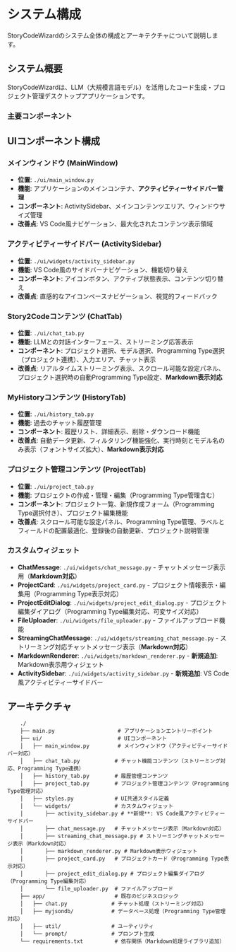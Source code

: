 # システム構成

StoryCodeWizardのシステム全体の構成とアーキテクチャについて説明します。

## システム概要

StoryCodeWizardは、LLM（大規模言語モデル）を活用したコード生成・プロジェクト管理デスクトップアプリケーションです。

### 主要コンポーネント

## UIコンポーネント構成

### メインウィンドウ (MainWindow)
- **位置**: `./ui/main_window.py`
- **機能**: アプリケーションのメインコンテナ、**アクティビティーサイドバー管理**
- **コンポーネント**: ActivitySidebar、メインコンテンツエリア、ウィンドウサイズ管理
- **改善点**: VS Code風ナビゲーション、最大化されたコンテンツ表示領域

### アクティビティーサイドバー (ActivitySidebar)
- **位置**: `./ui/widgets/activity_sidebar.py`
- **機能**: VS Code風のサイドバーナビゲーション、機能切り替え
- **コンポーネント**: アイコンボタン、アクティブ状態表示、コンテンツ切り替え
- **改善点**: 直感的なアイコンベースナビゲーション、視覚的フィードバック

### Story2Codeコンテンツ (ChatTab)
- **位置**: `./ui/chat_tab.py`
- **機能**: LLMとの対話インターフェース、ストリーミング応答表示
- **コンポーネント**: プロジェクト選択、モデル選択、Programming Type選択（プロジェクト連携）、入力エリア、チャット表示
- **改善点**: リアルタイムストリーミング表示、スクロール可能な設定パネル、プロジェクト選択時の自動Programming Type設定、**Markdown表示対応**

### MyHistoryコンテンツ (HistoryTab)
- **位置**: `./ui/history_tab.py`
- **機能**: 過去のチャット履歴管理
- **コンポーネント**: 履歴リスト、詳細表示、削除・ダウンロード機能
- **改善点**: 自動データ更新、フィルタリング機能強化、実行時刻とモデル名のみ表示（フォントサイズ拡大）、**Markdown表示対応**

### プロジェクト管理コンテンツ (ProjectTab)
- **位置**: `./ui/project_tab.py`
- **機能**: プロジェクトの作成・管理・編集（Programming Type管理含む）
- **コンポーネント**: プロジェクト一覧、新規作成フォーム（Programming Type選択付き）、プロジェクト編集機能
- **改善点**: スクロール可能な設定パネル、Programming Type管理、ラベルとフィールドの配置最適化、登録後の自動更新、プロジェクト説明管理

### カスタムウィジェット
- **ChatMessage**: `./ui/widgets/chat_message.py` - チャットメッセージ表示用（**Markdown対応**）
- **ProjectCard**: `./ui/widgets/project_card.py` - プロジェクト情報表示・編集用（Programming Type表示対応）
- **ProjectEditDialog**: `./ui/widgets/project_edit_dialog.py` - プロジェクト編集ダイアログ（Programming Type編集対応、可変サイズ対応）
- **FileUploader**: `./ui/widgets/file_uploader.py` - ファイルアップロード機能
- **StreamingChatMessage**: `./ui/widgets/streaming_chat_message.py` - ストリーミング対応チャットメッセージ表示（**Markdown対応**）
- **MarkdownRenderer**: `./ui/widgets/markdown_renderer.py` - **新規追加**: Markdown表示用ウィジェット
- **ActivitySidebar**: `./ui/widgets/activity_sidebar.py` - **新規追加**: VS Code風アクティビティーサイドバー

## アーキテクチャ

```
    ./
    ├── main.py                    # アプリケーションエントリーポイント
    ├── ui/                        # UIコンポーネント
    │   ├── main_window.py         # メインウィンドウ（アクティビティーサイドバー対応）
    │   ├── chat_tab.py           # チャット機能コンテンツ（ストリーミング対応、Programming Type連携）
    │   ├── history_tab.py        # 履歴管理コンテンツ
    │   ├── project_tab.py        # プロジェクト管理コンテンツ（Programming Type管理対応）
    │   ├── styles.py             # UI共通スタイル定義
    │   └── widgets/              # カスタムウィジェット
    │       ├── activity_sidebar.py # **新規**: VS Code風アクティビティーサイドバー
    │       ├── chat_message.py   # チャットメッセージ表示（Markdown対応）
    │       ├── streaming_chat_message.py # ストリーミングチャットメッセージ表示（Markdown対応）
    │       ├── markdown_renderer.py # Markdown表示ウィジェット
    │       ├── project_card.py   # プロジェクトカード（Programming Type表示対応）
    │       ├── project_edit_dialog.py # プロジェクト編集ダイアログ（Programming Type編集対応）
    │       └── file_uploader.py  # ファイルアップロード
    ├── app/                      # 既存のビジネスロジック
    │   ├── chat.py              # チャット処理（ストリーミング対応）
    │   ├── myjsondb/            # データベース処理（Programming Type管理対応）
    │   ├── util/                # ユーティリティ
    │   └── prompt/              # プロンプト生成
    └── requirements.txt          # 依存関係（Markdown処理ライブラリ追加）
```
